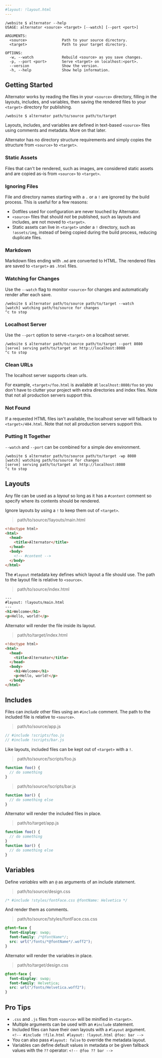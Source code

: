 ```yaml
---
#layout: !layout.html
---
```


```shell
/website $ alternator --help
USAGE: alternator <source> <target> [--watch] [--port <port>]

ARGUMENTS:
  <source>                Path to your source directory.
  <target>                Path to your target directory.

OPTIONS:
  -w, --watch             Rebuild <source> as you save changes.
  -p, --port <port>       Serve <target> on localhost:<port>.
  --version               Show the version.
  -h, --help              Show help information.
```

## Getting Started

Alternator works by reading the files in your `<source>` directory, filling in the
layouts, includes, and variables, then saving the rendered files to your `<target>`
directory for publishing.

```shell
/website $ alternator path/to/source path/to/target
```

Layouts, includes, and variables are defined in text-based `<source>` files using
comments and metadata. More on that later.

Alternator has no directory structure requirements and simply copies the structure
from `<source>` to `<target>`.

### Static Assets

Files that can't be rendered, such as images, are considered static assets and are
copied as-is from `<source>` to `<target>`.

### Ignoring Files

File and directory names starting with a `.` or a `!` are ignored by the build
process. This is useful for a few reasons:

- Dotfiles used for configuration are never touched by Alternator.
- `<source>` files that should _not_ be published, such as layouts and includes, are
  not moved to `<target>`.
- Static assets can live in `<target>` under a `!` directory, such as `!assets/img`,
  instead of being copied during the build process, reducing duplicate files.

### Markdown

Markdown files ending with `.md` are converted to HTML. The rendered files are saved
to `<target>` as `.html` files.

### Watching for Changes

Use the `--watch` flag to monitor `<source>` for changes and automatically render
after each save.

```shell
/website $ alternator path/to/source path/to/target --watch
[watch] watching path/to/source for changes
^c to stop
```

### Localhost Server

Use the `--port` option to serve `<target>` on a localhost server.

```shell
/website $ alternator path/to/source path/to/target --port 8080
[serve] serving path/to/target at http://localhost:8080
^c to stop
```

### Clean URLs

The localhost server supports clean urls.

For example, `<target>/foo.html` is available at `localhost:8080/foo` so you don't
have to clutter your project with extra directories and index files.
Note that not all production servers support this.

### Not Found

If a requested HTML files isn't available, the localhost server will fallback
to `<target>/404.html`.
Note that not all production servers support this.

### Putting It Together

`--watch` and `--port` can be combined for a simple dev environment.

```shell
/website $ alternator path/to/source path/to/target -wp 8080
[watch] watching path/to/source for changes
[serve] serving path/to/target at http://localhost:8080
^c to stop
```

## Layouts

Any file can be used as a _layout_ so long as it has a `#content` comment so specify
where its contents should be rendered.

Ignore layouts by using a `!` to keep them out of `<target>`.

> path/to/source/!layouts/main.html

```html
<!doctype html>
<html>
  <head>
    <title>Alternator</title>
  </head>
  <body>
    <!-- #content -->
  </body>
</html>
```

The `#layout` metadata key defines which layout a file should use. The path to the
layout file is relative to `<source>`.

> path/to/source/index.html

```html
---
#layout: !layouts/main.html
---
<h1>Welcome</h1>
<p>Hello, world!</p>
```

Alternator will render the file inside its layout.

> path/to/target/index.html

```html
<!doctype html>
<html>
  <head>
    <title>Alternator</title>
  </head>
  <body>
    <h1>Welcome</h1>
    <p>Hello, world!</p>
  </body>
</html>
```

## Includes

Files can _include_ other files using an `#include` comment.
The path to the included file is relative to `<source>`.

> path/to/source/app.js

```js
// #include !scripts/foo.js
// #include !scripts/bar.js
```

Like layouts, included files can be kept out of `<target>` with a `!`.

> path/to/source/!scripts/foo.js

```js
function foo() {
  // do something
}
```

> path/to/source/!scripts/bar.js

```js
function bar() {
  // do something else
}
```

Alternator will render the included files in place.

> path/to/target/app.js

```js
function foo() {
  // do something
}
function bar() {
  // do something else
}
```

## Variables

Define _variables_ with an `@` as arguments of an include statement.

> path/to/source/design.css

```css
/* #include !styles/fontFace.css @fontName: Helvetica */
```

And render them as comments.

> path/to/source/!styles/fontFace.css.css

```css
@font-face {
  font-display: swap;
  font-family: /*@fontName*/;
  src: url("/fonts/*@fontName*/.woff2");
}
```

Alternator will render the variables in place.

> path/to/target/design.css

```css
@font-face {
  font-display: swap;
  font-family: Helvetica;
  src: url("/fonts/Helvetica.woff2");
}
```

## Pro Tips

- `.css` and `.js` files from `<source>` will be minified in `<target>`.
- Multiple arguments can be used with an `#include` statement.
- Included files can have their own layouts with a `#layout` argument.<br />
  `<!-- #include !file.html #layout: !layout.html @foo: bar -->`
- You can also pass `#layout: false` to override the metadata layout.
- Variables can define default values in metadata or be given fallback values with
  the `??` operator: `<!-- @foo ?? bar -->`